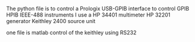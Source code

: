 The python file is to control a Prologix USB-GPIB interface to control GPIB HPIB IEEE-488 instruments
I use a HP 34401 multimeter
        HP 32201 generator
        Keithley 2400 source unit

one file is matlab control of the keithley using RS232

